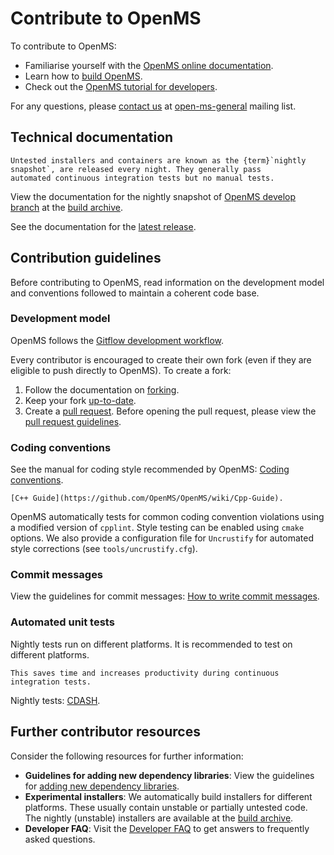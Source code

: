 Contribute to OpenMS
====================

To contribute to OpenMS:

- Familiarise yourself with the [OpenMS online documentation](../index.rst).
- Learn how to [build OpenMS](../installations/build-openms-from-source.md).
- Check out the [OpenMS tutorial for developers](https://abibuilder.informatik.uni-tuebingen.de/archive/openms/Documentation/release/latest/html/OpenMS_tutorial.html).

For any questions, please [contact us](../contact-us.md) at [open-ms-general](https://sourceforge.net/projects/open-ms/lists/open-ms-general) mailing list.

## Technical documentation

```{note}
Untested installers and containers are known as the {term}`nightly snapshot`, are released every night. They generally pass
automated continuous integration tests but no manual tests.
```

View the documentation for the nightly snapshot of [OpenMS develop branch](https://github.com/OpenMS/OpenMS/tree/develop)
at the [build archive](https://abibuilder.informatik.uni-tuebingen.de/archive/openms/Documentation/nightly/html/index.html).

See the documentation for the [latest release](https://abibuilder.informatik.uni-tuebingen.de/archive/openms/Documentation/release/latest/html/index.html).

## Contribution guidelines

Before contributing to OpenMS, read information on the development model and conventions followed to maintain a coherent
code base.

### Development model

OpenMS follows the [Gitflow development workflow](http://nvie.com/posts/a-successful-git-branching-model/).

Every contributor is encouraged to create their own fork (even if they are eligible to push directly to OpenMS).
To create a fork:

1. Follow the documentation on [forking](https://help.github.com/articles/fork-a-repo).
2. Keep your fork [up-to-date](https://help.github.com/articles/syncing-a-fork).
3. Create a [pull request](https://help.github.com/articles/using-pull-requests). Before opening the pull request, please
   view the [pull request guidelines](../additional-resources/pull-request-checklist.md).

### Coding conventions

See the manual for coding style recommended by OpenMS: [Coding conventions](https://github.com/OpenMS/OpenMS/wiki/Coding-conventions).

```{seealso}
[C++ Guide](https://github.com/OpenMS/OpenMS/wiki/Cpp-Guide).
```

OpenMS automatically tests for common coding convention violations using a modified version of `cpplint`.
Style testing can be enabled using `cmake` options. We also provide a configuration file for `Uncrustify` for automated
style corrections (see `tools/uncrustify.cfg`).

### Commit messages

View the guidelines for commit messages: [How to write commit messages](https://github.com/OpenMS/OpenMS/wiki/HowTo---Write-Commit-Messages).

### Automated unit tests

Nightly tests run on different platforms. It is recommended to test on different platforms.

```{tip}
This saves time and increases productivity during continuous integration tests.
```

Nightly tests: [CDASH](http://cdash.openms.de/index.php?project=OpenMS).

## Further contributor resources

Consider the following resources for further information:

- **Guidelines for adding new dependency libraries**: View the guidelines for [adding new dependency libraries]().
-  **Experimental installers**: We automatically build installers for different platforms. These usually contain
   unstable or partially untested code.
   The nightly (unstable) installers are available at the [build archive](https://abibuilder.informatik.uni-tuebingen.de/archive/openms/OpenMSInstaller/nightly/).
- **Developer FAQ**: Visit the [Developer FAQ](../faqs/developer-faq.md) to get answers to frequently asked questions.
